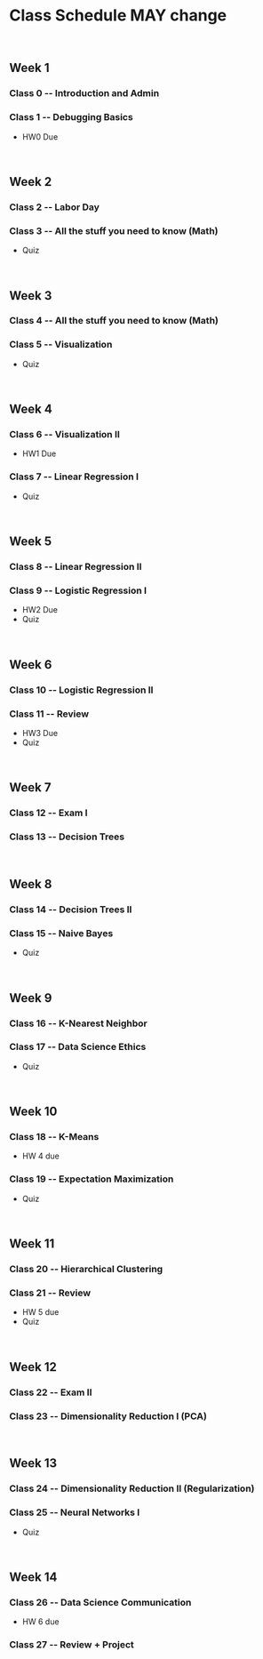 # Class Schedule MAY change

</br>

## Week 1
### Class 0 -- Introduction and Admin
### Class 1 -- Debugging Basics
* HW0 Due

</br>

## Week 2
### Class 2 -- Labor Day
### Class 3 -- All the stuff you need to know (Math)
* Quiz

</br>

## Week 3
### Class 4 -- All the stuff you need to know (Math)
### Class 5 -- Visualization
* Quiz

</br>

## Week 4
### Class 6 -- Visualization II
* HW1 Due
### Class 7 -- Linear Regression I
* Quiz

</br>

## Week 5
### Class 8 -- Linear Regression II
### Class 9 -- Logistic Regression I
* HW2 Due
* Quiz

</br>

## Week 6
### Class 10 -- Logistic Regression II
### Class 11 -- Review
* HW3 Due
* Quiz

</br>

## Week 7
### Class 12 -- Exam I
### Class 13 -- Decision Trees

</br>

## Week 8
### Class 14 -- Decision Trees II
### Class 15 -- Naive Bayes
* Quiz

</br>

## Week 9
### Class 16 -- K-Nearest Neighbor
### Class 17 -- Data Science Ethics
* Quiz

</br>

## Week 10
### Class 18 -- K-Means
* HW 4 due
### Class 19 -- Expectation Maximization
* Quiz

</br>

## Week 11
### Class 20 -- Hierarchical Clustering
### Class 21 -- Review
* HW 5 due
* Quiz

</br>

## Week 12
### Class 22 -- Exam II
### Class 23 -- Dimensionality Reduction I (PCA)

</br>

## Week 13
### Class 24 -- Dimensionality Reduction II (Regularization)
### Class 25 -- Neural Networks I
* Quiz

</br>

## Week 14
### Class 26 -- Data Science Communication
* HW 6 due
### Class 27 -- Review + Project
